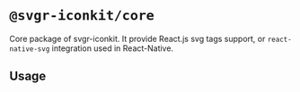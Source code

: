 # `@svgr-iconkit/core`

Core package of svgr-iconkit. It provide React.js svg tags support, or ```react-native-svg``` integration used in React-Native.

## Usage
